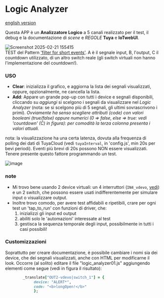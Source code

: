 # Logic Analyzer
[english version](https://github.com/msillano/IoTwebUI/blob/main/APP/Logic%20Analyzer/README.md)

Questa APP è un **Analizzatore Logico** a 5 canali realizzato per il test, il debug e la documentazione di _scene_ e _REGOLE_ **Tuya** e **IoTwebUI**.

![Screenshot 2025-02-21 155415](https://github.com/user-attachments/assets/512b24fd-c1ad-4964-92e0-3ce16390bbad)<br>
TEST del Pattern ['filter for short events'](https://github.com/msillano/IoTwebUI/blob/main/patterns/filter%20for%20short%20events.md). A è il segnale input, B, l'output, C il countdown utilizzato, di un altro switch reale (gli switch virtuali non hanno l'implementazione del countdown!). 

### USO
* **Clear**: inizializza il grafico, e aggiorna la lista dei segnali visualizzati, oppure, opzionalmente, ne cancella la lista.
* **Add**: Appare un grande pop-up con tutti i device e segnali disponibili, cliccando su _aggiungi_ si scelgono i segnali da visualizzare nel _Logic Analyzer_ (nota: se si scelgono più di 5 segnali, gli ultimi sovrascrivono i primi).
_Ovviamente ha senso scegliere attributi (code)  con valori booleani (true/false) oppure numerici (0 => false, else => true: vedi 'countdown' (C) in figura): per comodità la terza colonna presenta i valori attuali._

nota: la visualizzazione ha una certa latenza, dovuta alla frequenza di polling dei dati di TuyaCloud (vedi `tuyaInterval`, in 'config.js', min 20s per bevi periodi). Eventi più brevi di 20s possono NON essere visualizzati. Tenere presente questo fattore programmando un test.

![image](https://github.com/user-attachments/assets/e0b957f3-9371-405e-9981-630d13f7dec6)

### note
* Mi trovo bene usando 2 device virtuali: un 4 interruttori (`IN4_vdevo`, [vedi](https://www.tuyaexpo.com/product/1078029)) e un 2 switch, che possono essere usati indifferentemente per simulare input o visualizzare output.
* Inoltre trovo comodo, per avere test affidabili e ripetibili, crare per ogni test un 'tap_to_run' con funzioni di driver, che:
  1. inizializzi gli input ed output
  2. abiliti solo le 'automazioni' interessate al test
  3. gestisca la sequenza temporale degli input, possibilmente in tutti i casi possibili!

### Customizzazioni
Soprattutto per creare documentazione, è possibile cambiare i nomi sia dei device, che dei segnali visualizzati, anche con HTML per modificarne il look.
Occorre (al solito) editare il file "logic_analyzer01.js" aggiungendo elementi come segue (vedi in figura il risultato): 
```ruby
        _translate["OUT2-vdevo|switch_1"] = {
             device: "ALERT*",
             code: "<b>longOpen!</b>"
             };
```

 
